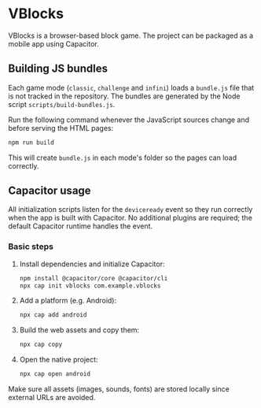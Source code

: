 # VBlocks

VBlocks is a browser-based block game. The project can be packaged as a mobile app using Capacitor.

## Building JS bundles

Each game mode (`classic`, `challenge` and `infini`) loads a `bundle.js` file that is not tracked in the repository. The bundles are generated by the Node script `scripts/build-bundles.js`.

Run the following command whenever the JavaScript sources change and before serving the HTML pages:

```bash
npm run build
```

This will create `bundle.js` in each mode's folder so the pages can load correctly.

## Capacitor usage

All initialization scripts listen for the `deviceready` event so they run correctly when the app is built with Capacitor. No additional plugins are required; the default Capacitor runtime handles the event.

### Basic steps

1. Install dependencies and initialize Capacitor:
   ```bash
   npm install @capacitor/core @capacitor/cli
   npx cap init vblocks com.example.vblocks
   ```
2. Add a platform (e.g. Android):
   ```bash
   npx cap add android
   ```
3. Build the web assets and copy them:
   ```bash
   npx cap copy
   ```
4. Open the native project:
   ```bash
   npx cap open android
   ```

Make sure all assets (images, sounds, fonts) are stored locally since external URLs are avoided.
